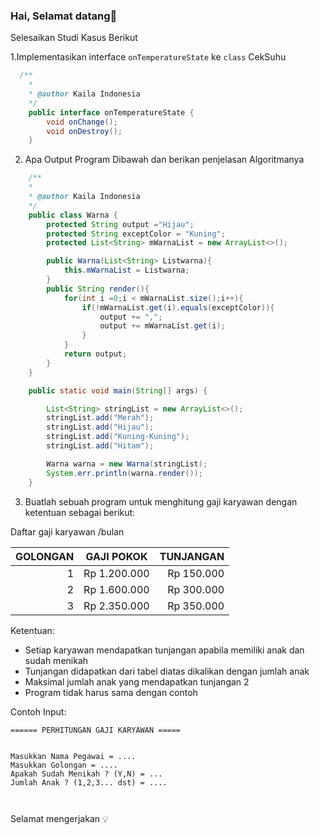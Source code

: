 ### Hai, Selamat datang👋

Selesaikan Studi Kasus Berikut

1.Implementasikan interface `onTemperatureState` ke `class` CekSuhu

```java
  /**
    *
    * @author Kaila Indonesia
    */
    public interface onTemperatureState {
        void onChange();
        void onDestroy();
    }

```

2. Apa Output Program Dibawah dan berikan penjelasan Algoritmanya

```java
    /**
    *
    * @author Kaila Indonesia
    */
    public class Warna {
        protected String output ="Hijau";
        protected String exceptColor = "Kuning";
        protected List<String> mWarnaList = new ArrayList<>();

        public Warna(List<String> Listwarna){
            this.mWarnaList = Listwarna;
        }
        public String render(){
            for(int i =0;i < mWarnaList.size();i++){
                if(!mWarnaList.get(i).equals(exceptColor)){
                    output += ",";
                    output += mWarnaList.get(i);
                }
            }
            return output;
        }
    }

    public static void main(String[] args) {

        List<String> stringList = new ArrayList<>();
        stringList.add("Merah");
        stringList.add("Hijau");
        stringList.add("Kuning-Kuning");
        stringList.add("Hitam");

        Warna warna = new Warna(stringList);
        System.err.println(warna.render());
    }
```

3. Buatlah sebuah program untuk menghitung gaji karyawan dengan ketentuan sebagai berikut:

Daftar gaji karyawan /bulan

| GOLONGAN |  GAJI POKOK  |  TUNJANGAN |
| -------: | :----------: | ---------: |
|        1 | Rp 1.200.000 | Rp 150.000 |
|        2 | Rp 1.600.000 | Rp 300.000 |
|        3 | Rp 2.350.000 | Rp 350.000 |

Ketentuan:

- Setiap karyawan mendapatkan tunjangan apabila memiliki anak dan sudah menikah
- Tunjangan didapatkan dari tabel diatas dikalikan dengan jumlah anak
- Maksimal jumlah anak yang mendapatkan tunjangan 2
- Program tidak harus sama dengan contoh

Contoh Input:

```
====== PERHITUNGAN GAJI KARYAWAN =====


Masukkan Nama Pegawai = ....
Masukkan Golongan = ....
Apakah Sudah Menikah ? (Y,N) = ...
Jumlah Anak ? (1,2,3... dst) = ....



```
Selamat mengerjakan 💡

